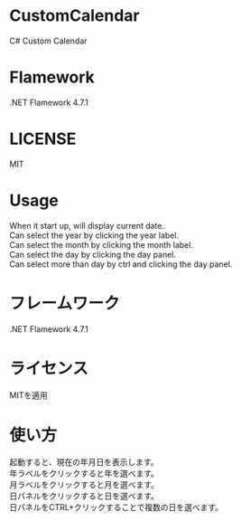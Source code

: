 # CustomCalendar
C# Custom Calendar  

# Flamework
.NET Flamework 4.7.1  

# LICENSE
MIT

# Usage  
When it start up, will display current date.  
Can select the year by clicking the year label.  
Can select the month by clicking the month label.  
Can select the day by clicking the day panel.  
Can select more than day by ctrl and clicking the day panel.  

# フレームワーク
.NET Flamework 4.7.1  

# ライセンス
MITを適用  

# 使い方
起動すると、現在の年月日を表示します。  
年ラベルをクリックすると年を選べます。  
月ラベルをクリックすると月を選べます。  
日パネルをクリックすると日を選べます。  
日パネルをCTRL+クリックすることで複数の日を選べます。
